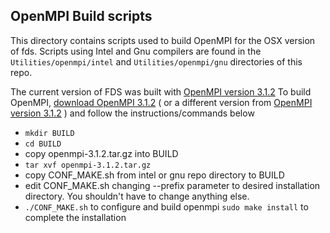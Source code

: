 ## OpenMPI Build scripts

This directory contains scripts used to build OpenMPI for the OSX version of fds.  Scripts using Intel and Gnu compilers  are found in the `Utilities/openmpi/intel` and `Utilities/openmpi/gnu` directories of this repo. 

The current version of FDS was built with 
[OpenMPI version 3.1.2](https://www.open-mpi.org/software/ompi/v3.1/)
To build OpenMPI, [download OpenMPI 3.1.2](https://download.open-mpi.org/release/open-mpi/v3.1/openmpi-3.1.2.tar.gz) 
( or a different version from [OpenMPI version 3.1.2](https://www.open-mpi.org/software/ompi/v3.1/) ) and follow the instructions/commands below

* `mkdir BUILD`
* `cd BUILD`
* copy openmpi-3.1.2.tar.gz into BUILD
* `tar xvf openmpi-3.1.2.tar.gz`
* copy CONF_MAKE.sh from intel or gnu repo directory to BUILD
* edit CONF_MAKE.sh changing --prefix parameter to desired installation directory.  You shouldn't have to change anything else.
* `./CONF_MAKE.sh` to configure and build openmpi
`sudo make install` to complete the installation


